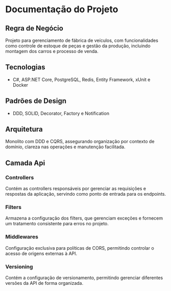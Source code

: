 # Documentação do Projeto

## Regra de Negócio
Projeto para gerenciamento de fábrica de veículos, com funcionalidades como controle de estoque de peças e gestão da produção, incluindo montagem dos carros e processo de venda.

## Tecnologias
- C#, ASP.NET Core, PostgreSQL, Redis, Entity Framework, xUnit e Docker

## Padrões de Design
- DDD, SOLID, Decorator, Factory e Notification  

## Arquitetura
Monolito com DDD e CQRS, assegurando organização por contexto de domínio, clareza nas operações e manutenção facilitada.

## Camada Api

### Controllers
Contém as controllers responsáveis por gerenciar as requisições e respostas da aplicação, servindo como ponto de entrada para os endpoints.

### Filters
Armazena a configuração dos filters, que gerenciam exceções e fornecem um tratamento consistente para erros no projeto.

### Middlewares
Configuração exclusiva para políticas de CORS, permitindo controlar o acesso de origens externas à API.

### Versioning
Contém a configuração de versionamento, permitindo gerenciar diferentes versões da API de forma organizada.
